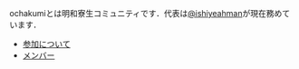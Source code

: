 ochakumiとは明和寮生コミュニティです．代表は[@ishiyeahman](https://github.com/ishiyeahman)が現在務めています．
- [参加について](join.md)
- [メンバー](member.md)